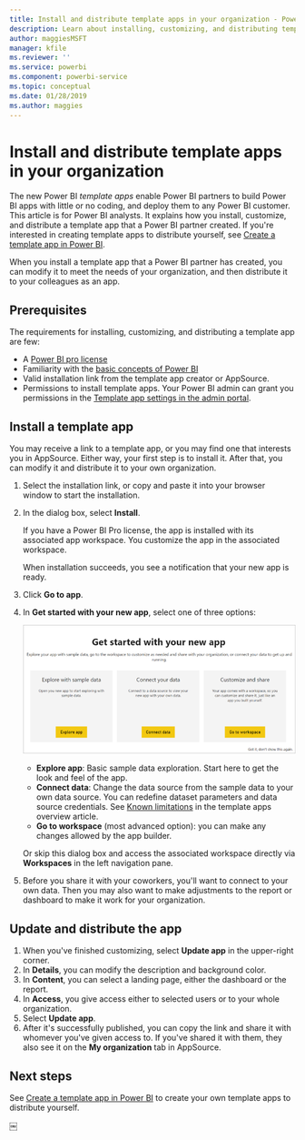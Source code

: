 ```yaml
---
title: Install and distribute template apps in your organization - Power BI
description: Learn about installing, customizing, and distributing template apps in your organization in Power BI.
author: maggiesMSFT
manager: kfile
ms.reviewer: ''
ms.service: powerbi
ms.component: powerbi-service
ms.topic: conceptual
ms.date: 01/28/2019
ms.author: maggies
---
```


# Install and distribute template apps in your organization 

The new Power BI *template apps* enable Power BI partners to build Power BI apps with little or no coding, and deploy them to any Power BI customer. This article is for Power BI analysts. It explains how you install, customize, and distribute a template app that a Power BI partner created. If you're interested in creating template apps to distribute yourself, see [Create a template app in Power BI](service-template-apps-create.md).

When you install a template app that a Power BI partner has created, you can modify it to meet the needs of your organization, and then distribute it to your colleagues as an app.  

## Prerequisites  

The requirements for installing, customizing, and distributing a template app are few:  

- A [Power BI pro license](service-self-service-signup-for-power-bi.md)
- Familiarity with the [basic concepts of Power BI ](service-basic-concepts.md)
- Valid installation link from the template app creator or AppSource. 
- Permissions to install template apps. Your Power BI admin can grant you permissions in the [Template app settings in the admin portal](service-admin-portal.md#template-apps-settings-preview). 

## Install a template app

You may receive a link to a template app, or you may find one that interests you in AppSource. Either way, your first step is to install it. After that, you can modify it and distribute it to your own organization.

1. Select the installation link, or copy and paste it into your browser window to start the installation.  

2. In the dialog box, select **Install**.

    If you have a Power BI Pro license, the app is installed with its associated app workspace. You customize the app in the associated workspace.

    When installation succeeds, you see a notification that your new app is ready. 

3. Click **Go to app**.
4. In **Get started with your new app**, select one of three options:

    ![Get started with your app](media/service-template-apps-create/power-bi-template-app-get-started.png)

    - **Explore app**: Basic sample data exploration. Start here to get the look and feel of the app. 
    - **Connect data**: Change the data source from the sample data to your own data source. You can redefine dataset parameters and data source credentials. See [Known limitations](service-template-apps-overview.md#known-limitations) in the template apps overview article. 
    - **Go to workspace** (most advanced option): you can make any changes allowed by the app builder.

    Or skip this dialog box and access the associated workspace directly via **Workspaces** in the left navigation pane.   
 
5. Before you share it with your coworkers, you'll want to connect to your own data. Then you may also want to make adjustments to the report or dashboard to make it work for your organization. 

## Update and distribute the app

1. When you've finished customizing, select **Update app** in the upper-right corner.  
2. In **Details**, you can modify the description and background color.
3. In **Content**, you can select a landing page, either the dashboard or the report.
4. In **Access**, you give access either to selected users or to your whole organization.  
5. Select **Update app**. 
6. After it's successfully published, you can copy the link and share it with whomever you've given access to. If you've shared it with them, they also see it on the **My organization** tab in AppSource.

## Next steps 

See [Create a template app in Power BI](service-template-apps-create.md) to create your own template apps to distribute yourself.





￼ 

 
